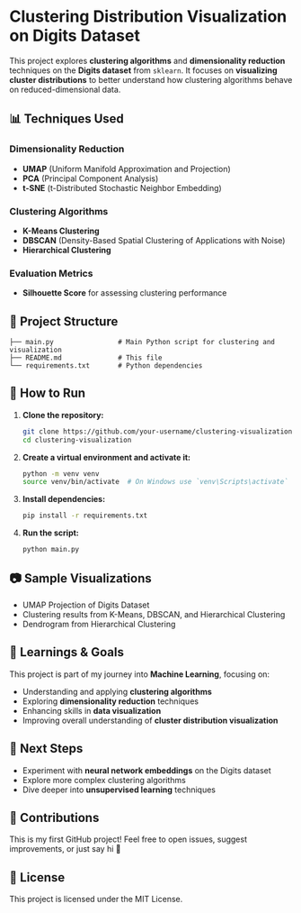 # Clustering Distribution Visualization on Digits Dataset

This project explores **clustering algorithms** and **dimensionality reduction** techniques on the **Digits dataset** from `sklearn`. It focuses on **visualizing cluster distributions** to better understand how clustering algorithms behave on reduced-dimensional data.

## 📊 Techniques Used

### Dimensionality Reduction
- **UMAP** (Uniform Manifold Approximation and Projection)
- **PCA** (Principal Component Analysis)
- **t-SNE** (t-Distributed Stochastic Neighbor Embedding)

### Clustering Algorithms
- **K-Means Clustering**
- **DBSCAN** (Density-Based Spatial Clustering of Applications with Noise)
- **Hierarchical Clustering**

### Evaluation Metrics
- **Silhouette Score** for assessing clustering performance

## 📁 Project Structure

```
├── main.py                # Main Python script for clustering and visualization
├── README.md              # This file
└── requirements.txt       # Python dependencies
```

## 🚀 How to Run

1. **Clone the repository:**
   ```bash
   git clone https://github.com/your-username/clustering-visualization.git
   cd clustering-visualization
   ```

2. **Create a virtual environment and activate it:**
   ```bash
   python -m venv venv
   source venv/bin/activate  # On Windows use `venv\Scripts\activate`
   ```

3. **Install dependencies:**
   ```bash
   pip install -r requirements.txt
   ```

4. **Run the script:**
   ```bash
   python main.py
   ```

## 📷 Sample Visualizations

- UMAP Projection of Digits Dataset
- Clustering results from K-Means, DBSCAN, and Hierarchical Clustering
- Dendrogram from Hierarchical Clustering

## 📖 Learnings & Goals

This project is part of my journey into **Machine Learning**, focusing on:

- Understanding and applying **clustering algorithms**
- Exploring **dimensionality reduction** techniques
- Enhancing skills in **data visualization**
- Improving overall understanding of **cluster distribution visualization**

## 🔮 Next Steps

- Experiment with **neural network embeddings** on the Digits dataset
- Explore more complex clustering algorithms
- Dive deeper into **unsupervised learning** techniques

## 🤝 Contributions

This is my first GitHub project! Feel free to open issues, suggest improvements, or just say hi 👋

## 📜 License

This project is licensed under the MIT License.

